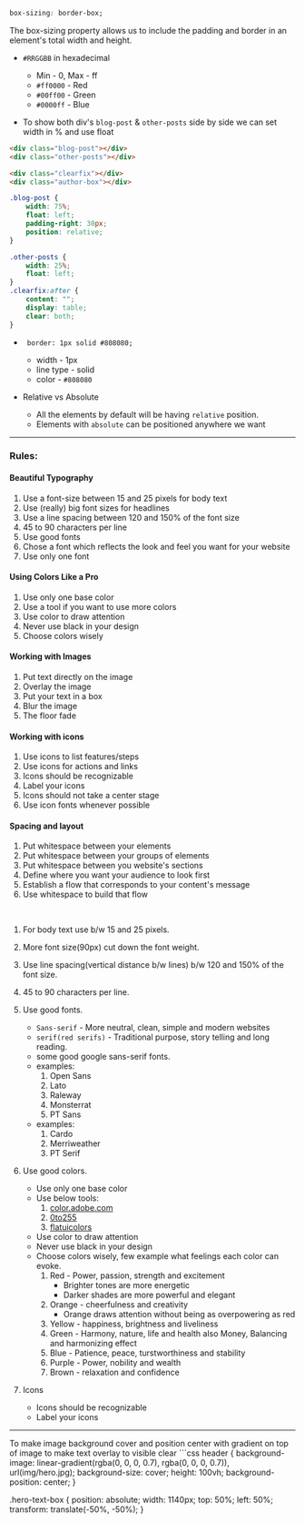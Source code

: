 ```css
box-sizing: border-box;
```
The box-sizing property allows us to include the padding and border in an element's total width and height. 


* `#RRGGBB` in hexadecimal 
    * Min - 0, Max - ff
    * `#ff0000` - Red
    * `#00ff00` - Green
    * `#0000ff` - Blue

* To show both div's `blog-post` & `other-posts` side by side we can set width in % and use float 
```html
<div class="blog-post"></div>
<div class="other-posts"></div>

<div class="clearfix"></div>
<div class="author-box"></div>
```
```css
.blog-post {
    width: 75%;
    float: left;
    padding-right: 30px;
    position: relative;
}

.other-posts {
    width: 25%;
    float: left;
}
.clearfix:after {
    content: "";
    display: table;
    clear: both;
}
```

* ` border: 1px solid #808080;`
    * width - 1px
    * line type - solid
    * color - `#808080`
    
* Relative vs Absolute
    * All the elements by default will be having `relative` position.
    * Elements with `absolute` can be positioned anywhere we want
    

<hr>


### Rules:
#### Beautiful Typography
1. Use a font-size between 15 and 25 pixels for body text
2. Use (really) big font sizes for headlines
3. Use a line spacing between 120 and 150% of the font size
4. 45 to 90 characters per line
5. Use good fonts
6. Chose a font which reflects the look and feel you want for your website
7. Use only one font

#### Using Colors Like a Pro
1. Use only one base color
2. Use a tool if you want to use more colors
3. Use color to draw attention
4. Never use black in your design
5. Choose colors wisely

#### Working with Images
1. Put text directly on the image
2. Overlay the image
3. Put your text in a box
4. Blur the image
5. The floor fade

#### Working with icons
1. Use icons to list features/steps
2. Use icons for actions and links
3. Icons should be recognizable
4. Label your icons
5. Icons should not take a center stage
6. Use icon fonts whenever possible

#### Spacing and layout
1. Put whitespace between your elements
2. Put whitespace between your groups of elements
3. Put whitespace between you website's sections
4. Define where you want your audience to look first
5. Establish a flow that corresponds to your content's message
6. Use whitespace to build that flow

<br>

1. For body text use b/w 15 and 25 pixels.
2. More font size(90px) cut down the font weight.
3. Use line spacing(vertical distance b/w lines) b/w 120 and 150% of the font size.
4. 45 to 90 characters per line.
5. Use good fonts.
    * `Sans-serif` - More neutral, clean, simple and modern websites
    * `serif(red serifs)` - Traditional purpose, story telling and long reading.
    * some good google sans-serif fonts. 
    * examples:
        1. Open Sans
        2. Lato
        3. Raleway
        4. Monsterrat
        5. PT Sans
    * examples:
        1. Cardo
        2. Merriweather
        3. PT Serif
6. Use good colors.
    * Use only one base color
    * Use below tools:
        1. [color.adobe.com](https://color.adobe.com/create/color-wheel)
        2. [0to255](http://www.0to255.com/)
        3. [flatuicolors](http://flatuicolors.com/)
    * Use color to draw attention
    * Never use black in your design
    * Choose colors wisely, few example what feelings each color can evoke.
        1. Red - Power, passion, strength and excitement
            * Brighter tones are more energetic
            * Darker shades are more powerful and elegant
        2. Orange - cheerfulness and creativity
            * Orange draws attention without being as overpowering as red
        3. Yellow - happiness, brightness and liveliness
        4. Green - Harmony, nature, life and health also Money, Balancing and harmonizing effect
        5. Blue - Patience, peace, turstworthiness and stability
        6. Purple - Power, nobility and wealth
        7. Brown - relaxation and confidence

7. Icons
   * Icons should be recognizable
   * Label your icons
  
<hr>
To make image background cover and position center with gradient on top of image to make text overlay to visible clear
 ```css
header {
     background-image: linear-gradient(rgba(0, 0, 0, 0.7), rgba(0, 0, 0, 0.7)), url(img/hero.jpg);
     background-size: cover;
     height: 100vh;
     background-position: center;
 }
 
.hero-text-box {
    position: absolute;
    width: 1140px;
    top: 50%;
    left: 50%;
    transform: translate(-50%, -50%);
}
 ```











